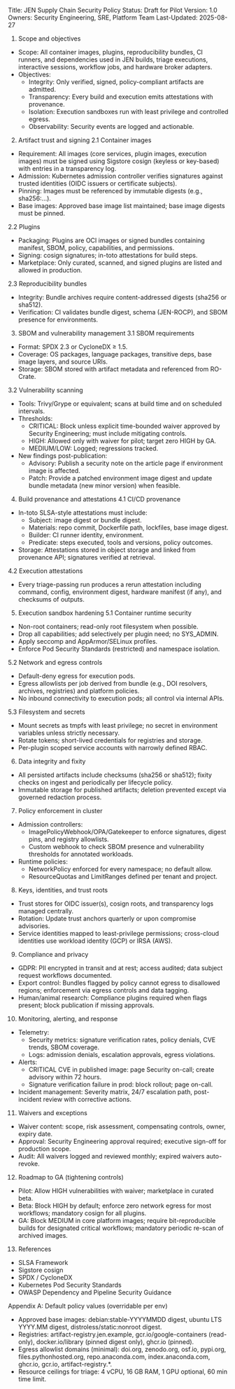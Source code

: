Title: JEN Supply Chain Security Policy
Status: Draft for Pilot
Version: 1.0
Owners: Security Engineering, SRE, Platform Team
Last-Updated: 2025-08-27

1. Scope and objectives
- Scope: All container images, plugins, reproducibility bundles, CI runners, and dependencies used in JEN builds, triage executions, interactive sessions, workflow jobs, and hardware broker adapters.
- Objectives:
  - Integrity: Only verified, signed, policy-compliant artifacts are admitted.
  - Transparency: Every build and execution emits attestations with provenance.
  - Isolation: Execution sandboxes run with least privilege and controlled egress.
  - Observability: Security events are logged and actionable.

2. Artifact trust and signing
2.1 Container images
- Requirement: All images (core services, plugin images, execution images) must be signed using Sigstore cosign (keyless or key-based) with entries in a transparency log.
- Admission: Kubernetes admission controller verifies signatures against trusted identities (OIDC issuers or certificate subjects).
- Pinning: Images must be referenced by immutable digests (e.g., sha256:...).
- Base images: Approved base image list maintained; base image digests must be pinned.

2.2 Plugins
- Packaging: Plugins are OCI images or signed bundles containing manifest, SBOM, policy, capabilities, and permissions.
- Signing: cosign signatures; in-toto attestations for build steps.
- Marketplace: Only curated, scanned, and signed plugins are listed and allowed in production.

2.3 Reproducibility bundles
- Integrity: Bundle archives require content-addressed digests (sha256 or sha512).
- Verification: CI validates bundle digest, schema (JEN-ROCP), and SBOM presence for environments.

3. SBOM and vulnerability management
3.1 SBOM requirements
- Format: SPDX 2.3 or CycloneDX ≥ 1.5.
- Coverage: OS packages, language packages, transitive deps, base image layers, and source URIs.
- Storage: SBOM stored with artifact metadata and referenced from RO-Crate.

3.2 Vulnerability scanning
- Tools: Trivy/Grype or equivalent; scans at build time and on scheduled intervals.
- Thresholds:
  - CRITICAL: Block unless explicit time-bounded waiver approved by Security Engineering; must include mitigating controls.
  - HIGH: Allowed only with waiver for pilot; target zero HIGH by GA.
  - MEDIUM/LOW: Logged; regressions tracked.
- New findings post-publication:
  - Advisory: Publish a security note on the article page if environment image is affected.
  - Patch: Provide a patched environment image digest and update bundle metadata (new minor version) when feasible.

4. Build provenance and attestations
4.1 CI/CD provenance
- In-toto SLSA-style attestations must include:
  - Subject: image digest or bundle digest.
  - Materials: repo commit, Dockerfile path, lockfiles, base image digest.
  - Builder: CI runner identity, environment.
  - Predicate: steps executed, tools and versions, policy outcomes.
- Storage: Attestations stored in object storage and linked from provenance API; signatures verified at retrieval.

4.2 Execution attestations
- Every triage-passing run produces a rerun attestation including command, config, environment digest, hardware manifest (if any), and checksums of outputs.

5. Execution sandbox hardening
5.1 Container runtime security
- Non-root containers; read-only root filesystem when possible.
- Drop all capabilities; add selectively per plugin need; no SYS_ADMIN.
- Apply seccomp and AppArmor/SELinux profiles.
- Enforce Pod Security Standards (restricted) and namespace isolation.

5.2 Network and egress controls
- Default-deny egress for execution pods.
- Egress allowlists per job derived from bundle (e.g., DOI resolvers, archives, registries) and platform policies.
- No inbound connectivity to execution pods; all control via internal APIs.

5.3 Filesystem and secrets
- Mount secrets as tmpfs with least privilege; no secret in environment variables unless strictly necessary.
- Rotate tokens; short-lived credentials for registries and storage.
- Per-plugin scoped service accounts with narrowly defined RBAC.

6. Data integrity and fixity
- All persisted artifacts include checksums (sha256 or sha512); fixity checks on ingest and periodically per lifecycle policy.
- Immutable storage for published artifacts; deletion prevented except via governed redaction process.

7. Policy enforcement in cluster
- Admission controllers:
  - ImagePolicyWebhook/OPA/Gatekeeper to enforce signatures, digest pins, and registry allowlists.
  - Custom webhook to check SBOM presence and vulnerability thresholds for annotated workloads.
- Runtime policies:
  - NetworkPolicy enforced for every namespace; no default allow.
  - ResourceQuotas and LimitRanges defined per tenant and project.

8. Keys, identities, and trust roots
- Trust stores for OIDC issuer(s), cosign roots, and transparency logs managed centrally.
- Rotation: Update trust anchors quarterly or upon compromise advisories.
- Service identities mapped to least-privilege permissions; cross-cloud identities use workload identity (GCP) or IRSA (AWS).

9. Compliance and privacy
- GDPR: PII encrypted in transit and at rest; access audited; data subject request workflows documented.
- Export control: Bundles flagged by policy cannot egress to disallowed regions; enforcement via egress controls and data tagging.
- Human/animal research: Compliance plugins required when flags present; block publication if missing approvals.

10. Monitoring, alerting, and response
- Telemetry:
  - Security metrics: signature verification rates, policy denials, CVE trends, SBOM coverage.
  - Logs: admission denials, escalation approvals, egress violations.
- Alerts:
  - CRITICAL CVE in published image: page Security on-call; create advisory within 72 hours.
  - Signature verification failure in prod: block rollout; page on-call.
- Incident management: Severity matrix, 24/7 escalation path, post-incident review with corrective actions.

11. Waivers and exceptions
- Waiver content: scope, risk assessment, compensating controls, owner, expiry date.
- Approval: Security Engineering approval required; executive sign-off for production scope.
- Audit: All waivers logged and reviewed monthly; expired waivers auto-revoke.

12. Roadmap to GA (tightening controls)
- Pilot: Allow HIGH vulnerabilities with waiver; marketplace in curated beta.
- Beta: Block HIGH by default; enforce zero network egress for most workflows; mandatory cosign for all plugins.
- GA: Block MEDIUM in core platform images; require bit-reproducible builds for designated critical workflows; mandatory periodic re-scan of archived images.

13. References
- SLSA Framework
- Sigstore cosign
- SPDX / CycloneDX
- Kubernetes Pod Security Standards
- OWASP Dependency and Pipeline Security Guidance

Appendix A: Default policy values (overridable per env)
- Approved base images: debian:stable-YYYYMMDD digest, ubuntu LTS YYYY.MM digest, distroless/static:nonroot digest.
- Registries: artifact-registry.jen.example, gcr.io/google-containers (read-only), docker.io/library (pinned digest only), ghcr.io (pinned).
- Egress allowlist domains (minimal): doi.org, zenodo.org, osf.io, pypi.org, files.pythonhosted.org, repo.anaconda.com, index.anaconda.com, ghcr.io, gcr.io, artifact-registry.*.
- Resource ceilings for triage: 4 vCPU, 16 GB RAM, 1 GPU optional, 60 min time limit.